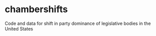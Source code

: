 # chambershifts
Code and data for shift in party dominance of legislative bodies in the United States
